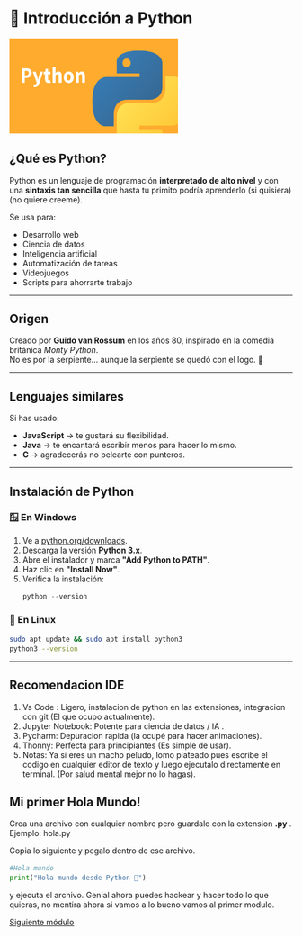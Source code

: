 # 🐍 Introducción a Python

<img src="../imagenes/python.jpg" alt="Logo de Python" width="300">

## ¿Qué es Python?

Python es un lenguaje de programación **interpretado**  **de alto nivel** y con una **sintaxis tan sencilla** que hasta tu primito podría aprenderlo (si quisiera)(no quiere creeme).

Se usa para:
- Desarrollo web
- Ciencia de datos
- Inteligencia artificial
- Automatización de tareas
- Videojuegos
- Scripts para ahorrarte trabajo

---

## Origen
Creado por **Guido van Rossum** en los años 80, inspirado en la comedia británica *Monty Python*.  
No es por la serpiente... aunque la serpiente se quedó con el logo. 🐍

---

## Lenguajes similares
Si has usado:
- **JavaScript** → te gustará su flexibilidad.
- **Java** → te encantará escribir menos para hacer lo mismo.
- **C** → agradecerás no pelearte con punteros.

---

## Instalación de Python

### 🪟 En Windows
1. Ve a [python.org/downloads](https://www.python.org/downloads/).
2. Descarga la versión **Python 3.x**.
3. Abre el instalador y marca **"Add Python to PATH"**.
4. Haz clic en **"Install Now"**.
5. Verifica la instalación:
   ```powershell
   python --version
    ```

### 🐧 En Linux
```bash
sudo apt update && sudo apt install python3
python3 --version

```
---
## Recomendacion IDE

1. Vs Code : Ligero, instalacion de python en las extensiones, integracion con git (El que ocupo actualmente).
2. Jupyter Notebook: Potente para ciencia de datos / IA .
3. Pycharm: Depuracion rapida (la ocupé para hacer animaciones).
4. Thonny: Perfecta para principiantes (Es simple de usar).
5. Notas: Ya si eres un macho peludo, lomo plateado pues escribe el codigo en cualquier editor de texto y luego ejecutalo directamente en terminal. (Por salud mental mejor no lo hagas).

## Mi primer Hola Mundo!

Crea una archivo con cualquier nombre pero guardalo con la extension **.py** .
Ejemplo: hola.py

Copia lo siguiente y pegalo dentro de ese archivo.

```python
#Hola mundo
print("Hola mundo desde Python 🐍")

```
y ejecuta el archivo.
Genial ahora puedes hackear y hacer todo lo que quieras, no mentira ahora si vamos a lo bueno vamos al primer modulo.

[Siguiente módulo](../modulo1/README.md)


